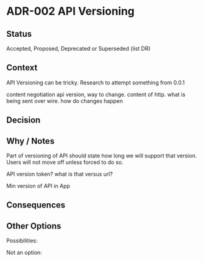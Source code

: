 # ADR-002 API Versioning

## Status

Accepted, Proposed, Deprecated or Superseded (list DR)

## Context

API Versioning can be tricky. Research to attempt something from 0.0.1

content negotiation
	api version, way to change. content of http. what is being sent over wire. how do changes happen
	
    
## Decision



## Why / Notes

Part of versioning of API should state how long we will
 support that version. Users will not move off unless forced to do so.

API version token?
    what is that versus url?

Min version of API in App

## Consequences



## Other Options

Possibilities:

Not an option:

